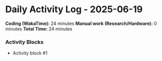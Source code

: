 # Daily Activity Log - 2025-06-19

**Coding (WakaTime):** 24 minutes
**Manual work (Research/Hardware):** 0 minutes
**Total Time:** 24 minutes

### Activity Blocks
- Activity block #1
